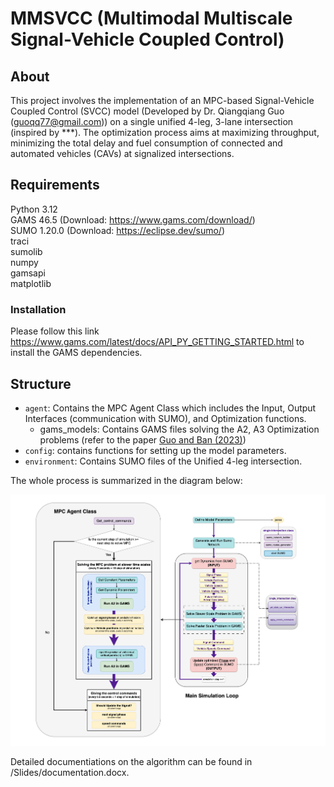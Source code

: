 # MMSVCC (Multimodal Multiscale Signal-Vehicle Coupled Control)

## About
This project involves the implementation of an MPC-based Signal-Vehicle Coupled Control (SVCC) model (Developed by Dr. Qiangqiang Guo (guoqq77@gmail.com)) on a single unified 4-leg, 3-lane intersection (inspired by ***). The optimization process aims at maximizing throughput, minimizing the total delay and fuel consumption of connected and automated vehicles (CAVs) at signalized intersections.

## Requirements
Python 3.12   
GAMS 46.5 (Download: https://www.gams.com/download/)  
SUMO 1.20.0  (Download: https://eclipse.dev/sumo/)  
traci  
sumolib  
numpy  
gamsapi  
matplotlib  

### Installation
Please follow this link https://www.gams.com/latest/docs/API_PY_GETTING_STARTED.html to install the GAMS dependencies. 

## Structure
- `agent`: Contains the MPC Agent Class which includes the Input, Output Interfaces (communication with SUMO), and Optimization functions.  
    - gams_models: Contains GAMS files solving the A2, A3 Optimization problems (refer to the paper [Guo and Ban (2023)](https://www.sciencedirect.com/science/article/abs/pii/S0191261523001121))  
- `config`: contains functions for setting up the model parameters.
- `environment`: Contains SUMO files of the Unified 4-leg intersection.

The whole process is summarized in the diagram below:  

![MPC Agent Diagram](Slides/MultiScale%20Traffic%20Control%20Diagram.png)

 
Detailed documentiations on the algorithm can be found in /Slides/documentation.docx.  
